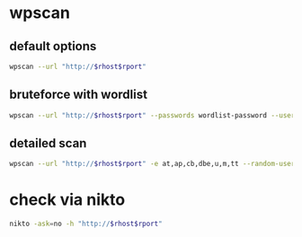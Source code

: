 # wpscan

## default options

```bash
wpscan --url "http://$rhost$rport"
```

## bruteforce with wordlist

```bash
wpscan --url "http://$rhost$rport" --passwords wordlist-password --usernames wordlist-usernames --random-user-agent
```

## detailed scan

```bash
wpscan --url "http://$rhost$rport" -e at,ap,cb,dbe,u,m,tt --random-user-agent -o wpscan-result.txt -f cli --detection-mode aggressive --plugins-detection aggressive --plugins-version-detection aggressive 
```

# check via nikto

```bash
nikto -ask=no -h "http://$rhost$rport"
```
